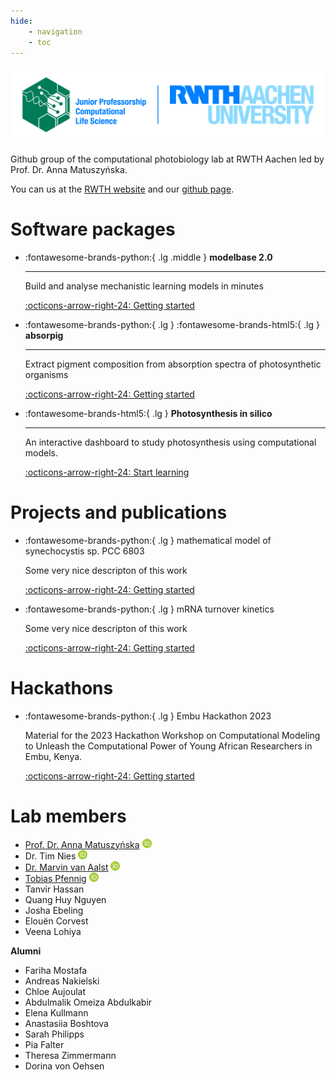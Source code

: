 ```yaml
---
hide:
    - navigation
    - toc
---
```


<img src="assets/logo.jpeg" alt="Logo of CPBL and RWTH Aachen" style="max-height: 150px;">

Github group of the computational photobiology lab at RWTH Aachen led by Prof. Dr. Anna Matuszyńska.

You can us at the [RWTH website](https://www.cpbl.rwth-aachen.de/) and our [github page](https://www.github.com/Computational-Biology-Aachen).


# Software packages

<div class="grid cards" markdown>

-   :fontawesome-brands-python:{ .lg .middle } **modelbase 2.0**

    ---

    Build and analyse mechanistic learning models in minutes

    [:octicons-arrow-right-24: Getting started](https://github.com/Computational-Biology-Aachen/modelbase2)

-   :fontawesome-brands-python:{ .lg } :fontawesome-brands-html5:{ .lg } **absorpig**

    ---

    Extract pigment composition from absorption spectra of photosynthetic organisms

    [:octicons-arrow-right-24: Getting started](https://github.com/Computational-Biology-Aachen/absorpig)

-   :fontawesome-brands-html5:{ .lg } **Photosynthesis in silico**

    ---

    An interactive dashboard to study photosynthesis using computational models.

    [:octicons-arrow-right-24: Start learning](https://github.com/AnnaMatuszynska/biotool-photosynthesis)



</div>

# Projects and publications

<div class="grid cards" markdown>

-   :fontawesome-brands-python:{ .lg } mathematical model of synechocystis sp. PCC 6803

    Some very nice descripton of this work

    [:octicons-arrow-right-24: Getting started](https://github.com/Computational-Biology-Aachen/synechocystis-photosynthesis-2024)

-   :fontawesome-brands-python:{ .lg } mRNA turnover kinetics

    Some very nice descripton of this work

    [:octicons-arrow-right-24: Getting started](https://github.com/AnnaMatuszynska/mRNAturnoverkinetics)

</div>

# Hackathons

<div class="grid cards" markdown>

-   :fontawesome-brands-python:{ .lg } Embu Hackathon 2023

    Material for the 2023 Hackathon Workshop on Computational Modeling to Unleash the Computational Power of Young African Researchers in Embu, Kenya.

    [:octicons-arrow-right-24: Getting started](https://github.com/Computational-Biology-Aachen/HackathonEmbu2023)

</div>

# Lab members

- [Prof. Dr. Anna Matuszyńska](https://github.com/AnnaMatuszynska) <a href="https://orcid.org/0000-0003-0882-6088"><img src="assets/orcid-logo.svg" width=15></a>
- Dr. Tim Nies <a href="https://orcid.org/0000-0003-1587-2971"><img src="assets/orcid-logo.svg" width=15></a>
- [Dr. Marvin van Aalst](https://github.com/marvinvanaalst) <a href="https://orcid.org/0000-0002-7434-0249"><img src="assets/orcid-logo.svg" width=15></a>
- [Tobias Pfennig](https://github.com/pfennigt) <a href="https://orcid.org/0000-0002-3825-2778"><img src="assets/orcid-logo.svg" width=15></a>
- Tanvir Hassan
- Quang Huy Nguyen
- Josha Ebeling
- Elouën Corvest
- Veena Lohiya

**Alumni**

- Fariha Mostafa
- Andreas Nakielski
- Chloe Aujoulat
- Abdulmalik Omeiza Abdulkabir
- Elena Kullmann
- Anastasiia Boshtova
- Sarah Philipps
- Pia Falter
- Theresa Zimmermann
- Dorina von Oehsen
